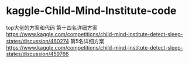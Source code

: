 # kaggle-Child-Mind-Institute-code
top大佬的方案和代码
第十四名详细方案 https://www.kaggle.com/competitions/child-mind-institute-detect-sleep-states/discussion/460274
第5名详细方案 https://www.kaggle.com/competitions/child-mind-institute-detect-sleep-states/discussion/459766
